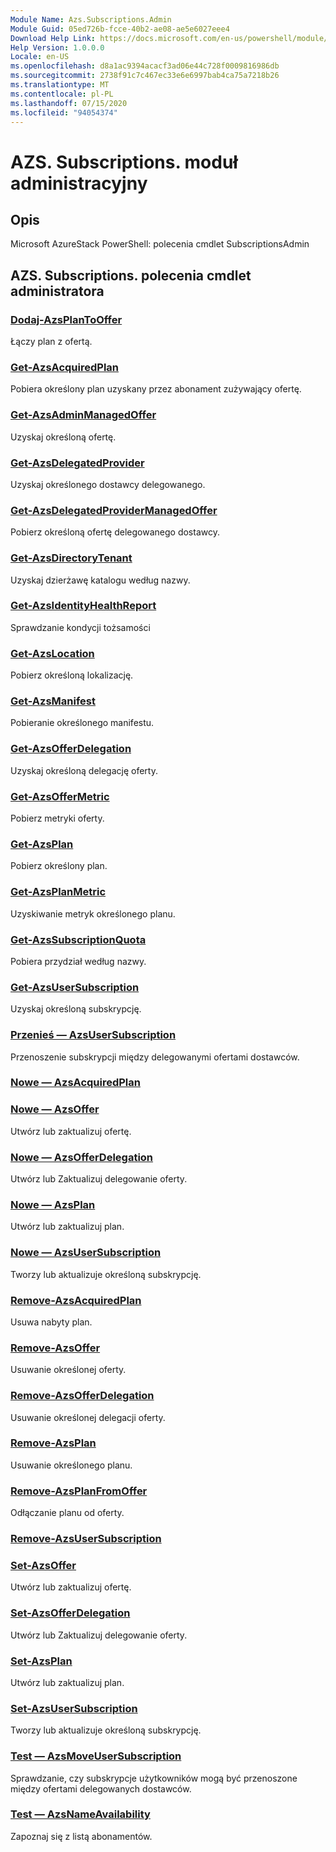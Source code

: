 ```yaml
---
Module Name: Azs.Subscriptions.Admin
Module Guid: 05ed726b-fcce-40b2-ae08-ae5e6027eee4
Download Help Link: https://docs.microsoft.com/en-us/powershell/module/azs.subscriptions.admin
Help Version: 1.0.0.0
Locale: en-US
ms.openlocfilehash: d8a1ac9394acacf3ad06e44c728f0009816986db
ms.sourcegitcommit: 2738f91c7c467ec33e6e6997bab4ca75a7218b26
ms.translationtype: MT
ms.contentlocale: pl-PL
ms.lasthandoff: 07/15/2020
ms.locfileid: "94054374"
---
```

# AZS. Subscriptions. moduł administracyjny
## Opis
Microsoft AzureStack PowerShell: polecenia cmdlet SubscriptionsAdmin

## AZS. Subscriptions. polecenia cmdlet administratora
### [Dodaj-AzsPlanToOffer](Add-AzsPlanToOffer.md)
Łączy plan z ofertą.

### [Get-AzsAcquiredPlan](Get-AzsAcquiredPlan.md)
Pobiera określony plan uzyskany przez abonament zużywający ofertę.

### [Get-AzsAdminManagedOffer](Get-AzsAdminManagedOffer.md)
Uzyskaj określoną ofertę.

### [Get-AzsDelegatedProvider](Get-AzsDelegatedProvider.md)
Uzyskaj określonego dostawcy delegowanego.

### [Get-AzsDelegatedProviderManagedOffer](Get-AzsDelegatedProviderManagedOffer.md)
Pobierz określoną ofertę delegowanego dostawcy.

### [Get-AzsDirectoryTenant](Get-AzsDirectoryTenant.md)
Uzyskaj dzierżawę katalogu według nazwy.

### [Get-AzsIdentityHealthReport](Get-AzsIdentityHealthReport.md)
Sprawdzanie kondycji tożsamości

### [Get-AzsLocation](Get-AzsLocation.md)
Pobierz określoną lokalizację.

### [Get-AzsManifest](Get-AzsManifest.md)
Pobieranie określonego manifestu.

### [Get-AzsOfferDelegation](Get-AzsOfferDelegation.md)
Uzyskaj określoną delegację oferty.

### [Get-AzsOfferMetric](Get-AzsOfferMetric.md)
Pobierz metryki oferty.

### [Get-AzsPlan](Get-AzsPlan.md)
Pobierz określony plan.

### [Get-AzsPlanMetric](Get-AzsPlanMetric.md)
Uzyskiwanie metryk określonego planu.

### [Get-AzsSubscriptionQuota](Get-AzsSubscriptionQuota.md)
Pobiera przydział według nazwy.

### [Get-AzsUserSubscription](Get-AzsUserSubscription.md)
Uzyskaj określoną subskrypcję.

### [Przenieś — AzsUserSubscription](Move-AzsUserSubscription.md)
Przenoszenie subskrypcji między delegowanymi ofertami dostawców.

### [Nowe — AzsAcquiredPlan](New-AzsAcquiredPlan.md)


### [Nowe — AzsOffer](New-AzsOffer.md)
Utwórz lub zaktualizuj ofertę.

### [Nowe — AzsOfferDelegation](New-AzsOfferDelegation.md)
Utwórz lub Zaktualizuj delegowanie oferty.

### [Nowe — AzsPlan](New-AzsPlan.md)
Utwórz lub zaktualizuj plan.

### [Nowe — AzsUserSubscription](New-AzsUserSubscription.md)
Tworzy lub aktualizuje określoną subskrypcję.

### [Remove-AzsAcquiredPlan](Remove-AzsAcquiredPlan.md)
Usuwa nabyty plan.

### [Remove-AzsOffer](Remove-AzsOffer.md)
Usuwanie określonej oferty.

### [Remove-AzsOfferDelegation](Remove-AzsOfferDelegation.md)
Usuwanie określonej delegacji oferty.

### [Remove-AzsPlan](Remove-AzsPlan.md)
Usuwanie określonego planu.

### [Remove-AzsPlanFromOffer](Remove-AzsPlanFromOffer.md)
Odłączanie planu od oferty.

### [Remove-AzsUserSubscription](Remove-AzsUserSubscription.md)


### [Set-AzsOffer](Set-AzsOffer.md)
Utwórz lub zaktualizuj ofertę.

### [Set-AzsOfferDelegation](Set-AzsOfferDelegation.md)
Utwórz lub Zaktualizuj delegowanie oferty.

### [Set-AzsPlan](Set-AzsPlan.md)
Utwórz lub zaktualizuj plan.

### [Set-AzsUserSubscription](Set-AzsUserSubscription.md)
Tworzy lub aktualizuje określoną subskrypcję.

### [Test — AzsMoveUserSubscription](Test-AzsMoveUserSubscription.md)
Sprawdzanie, czy subskrypcje użytkowników mogą być przenoszone między ofertami delegowanych dostawców.

### [Test — AzsNameAvailability](Test-AzsNameAvailability.md)
Zapoznaj się z listą abonamentów.

